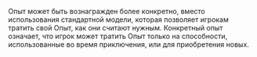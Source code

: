 Опыт может быть вознагражден более конкретно, вместо использования стандартной модели, которая позволяет игрокам тратить свой Опыт, как они считают нужным. Конкретный опыт означает, что игрок может тратить Опыт только на способности, использованные во время приключения, или для приобретения новых. 